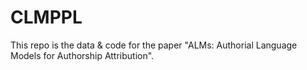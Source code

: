 # CLMPPL

This repo is the data & code for the paper "ALMs: Authorial Language Models for Authorship Attribution".
